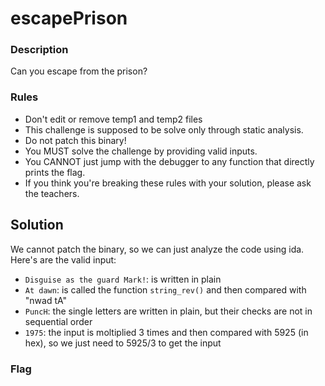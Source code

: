 # escapePrison

### Description
Can you escape from the prison?

### Rules
- Don't edit or remove temp1 and temp2 files
- This challenge is supposed to be solve only through static analysis.
- Do not patch this binary!
- You MUST solve the challenge by providing valid inputs.
- You CANNOT just jump with the debugger to any function that directly prints the flag.
- If you think you're breaking these rules with your solution, please ask the teachers.

## Solution
We cannot patch the binary, so we can just analyze the code using ida. Here's are the valid input:
- `Disguise as the guard Mark!`: is written in plain
- `At dawn`: is called the function `string_rev()` and then compared with "nwad tA"
- `PuncH`: the single letters are written in plain, but their checks are not in sequential order
- `1975`: the input is moltiplied 3 times and then compared with 5925 (in hex), so we just need to 5925/3 to get the input

### Flag
```python

```
